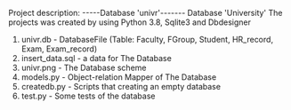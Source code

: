 Project description:
-----Database 'univr'-------
Database 'University'
The projects was created by using Python 3.8, Sqlite3 and Dbdesigner

1) univr.db - DatabaseFile (Table: Faculty, FGroup, Student, HR_record, Exam, Exam_record)
2) insert_data.sql - a data for The Database
3) univr.png - The Database scheme
4) models.py - Object-relation Mapper of The Database
5) createdb.py - Scripts that creating an empty database
6) test.py - Some tests of the database
